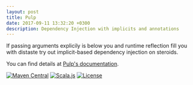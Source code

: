 ```yaml
---
layout: post
title: Pulp
date: 2017-09-11 13:32:20 +0300
description: Dependency Injection with implicits and annotations
---
```


If passing arguments explicily is below you and runtime reflection fill you with distaste try out implicit-based dependency injection on steroids.

You can find details at [Pulp's documentation](https://scalalandio.github.io/pulp/).

[![Maven Central](https://img.shields.io/maven-central/v/io.scalaland/pulp_2.12.svg)](https://central.sonatype.com/search?q=pulp)
[![Scala.js](https://www.scala-js.org/assets/badges/scalajs-0.6.17.svg)](https://www.scala-js.org)
[![License](https://img.shields.io/:license-Apache%202-green.svg)](https://www.apache.org/licenses/LICENSE-2.0.txt)
